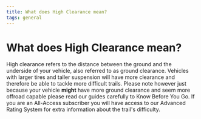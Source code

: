 ```yaml
---
title: What does High Clearance mean?
tags: general
--- 
```


# What does High Clearance mean?

High clearance refers to the distance between the ground 
and the underside of your vehicle, also referred to as ground 
clearance. Vehicles with larger tires and taller suspension 
will have more clearance and therefore be able to tackle more 
difficult trails. Please note however just because your vehicle 
**might** have more ground clearance and seem more offroad capable 
please read our guides carefully to Know Before You Go. If you 
are an All-Access subscriber you will have access to our Advanced 
Rating System for extra information about the trail's difficulty.